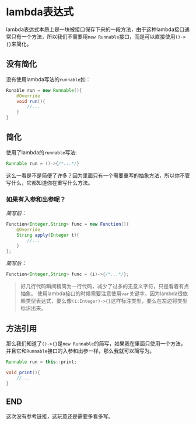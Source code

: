 # lambda表达式

lambda表达式本质上是一块被接口保存下来的一段方法，由于这种lambda接口通常只有一个方法，所以我们不需要用`new Runnable`接口，而是可以直接使用`()->{}`来简化。

## 没有简化

没有使用lambda写法的`runnable`如：

```java
Runable run = new Runnable(){
    @Override
    void run(){
        //...
    }
}
```

## 简化

使用了lambda的`runnable`写法:

```java
Runnable run = ()->{/*...*/}
```

这么一看是不是简便了许多？因为里面只有一个需要重写的抽象方法，所以你不管写什么，它都知道你在重写什么方法。

### 如果有入参和出参呢？

*简写前：*

```java
Function<Integer,String> func = new Function(){
    @Override
    String apply(Integer t){
        //...
    }
};
```

*简写后：*

```java
Function<Integer,String> func = (i)->{/*...*/};
```

>好几行代码瞬间精简为一行代码，减少了过多的无意义字符，只是看着有点抽象。
>使用lambda接口的时候需要注意使用`var`关键字，因为lambda很依赖类型表达式，要么像`(i:Integer)->{}`这样标注类型，要么在左边将类型标识出来。

## 方法引用

那么我们知道了`()->{}`是`new Runnable`的简写，如果我在里面只使用一个方法，并且它和`Runnable`接口的入参和出参一样，那么我就可以简写为。

```java
Runnable run = this::print;

void print(){
    //...
}
```

## END

这次没有参考链接，这玩意还是需要多看多写。
